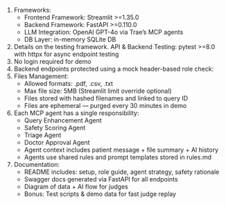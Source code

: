 1. Frameworks:
    - Frontend Framework: Streamlit >=1.35.0
    - Backend Framework: FastAPI >=0.110.0
    - LLM Integration: OpenAI GPT-4o via Trae’s MCP agents
    - DB Layer: in-memory SQLite DB
2. Details on the testing framework.
API & Backend Testing: pytest >=8.0 with httpx for async endpoint testing
3. No login required for demo
4. Backend endpoints protected using a mock header-based role check:
5. Files Management:
    - Allowed formats: .pdf, .csv, .txt
    - Max file size: 5MB (Streamlit limit override optional)
    - Files stored with hashed filenames and linked to query ID
    - Files are ephemeral — purged every 30 minutes in demo
6. Each MCP agent has a single responsibility:
    - Query Enhancement Agent
    - Safety Scoring Agent
    - Triage Agent
    - Doctor Approval Agent
    - Agent context includes patient message + file summary + AI history
    - Agents use shared rules and prompt templates stored in rules.md
7. Documentation:
    - README includes: setup, role guide, agent strategy, safety rationale
    - Swagger docs generated via FastAPI for all endpoints
    - Diagram of data + AI flow for judges
    - Bonus: Test scripts & demo data for fast judge replay


